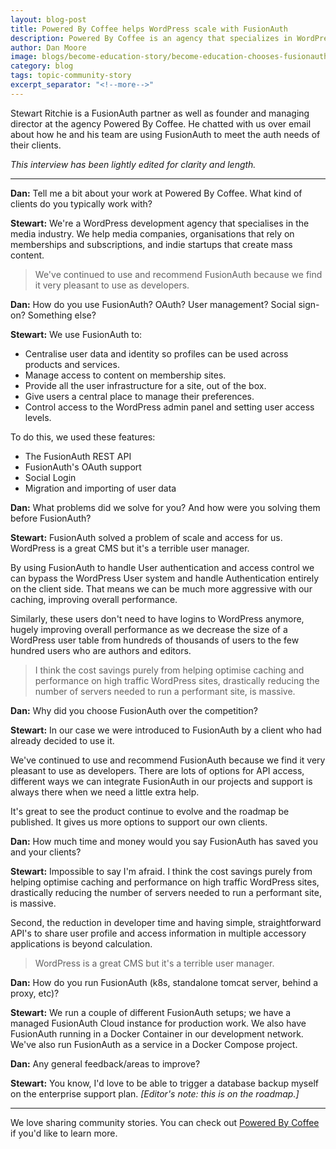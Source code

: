 ```yaml
---
layout: blog-post
title: Powered By Coffee helps WordPress scale with FusionAuth
description: Powered By Coffee is an agency that specializes in WordPress and helps organizations such as media companies with their subscription and membership models.
author: Dan Moore
image: blogs/become-education-story/become-education-chooses-fusionauth-for-idaas.png
category: blog
tags: topic-community-story
excerpt_separator: "<!--more-->"
---
```


Stewart Ritchie is a FusionAuth partner as well as founder and managing director at the agency Powered By Coffee. He chatted with us over email about how he and his team are using FusionAuth to meet the auth needs of their clients. 

<!--more-->

*This interview has been lightly edited for clarity and length.*

-------

**Dan:** Tell me a bit about your work at Powered By Coffee. What kind of clients do you typically work with?

**Stewart:** We're a WordPress development agency that specialises in the media industry. We help media companies, organisations that rely on memberships and subscriptions, and indie startups that create mass content.

> We've continued to use and recommend FusionAuth because we find it very pleasant to use as developers.  

**Dan:** How do you use FusionAuth? OAuth? User management? Social sign-on? Something else?

**Stewart:** We use FusionAuth to:

* Centralise user data and identity so profiles can be used across products and services.
* Manage access to content on membership sites.
* Provide all the user infrastructure for a site, out of the box.
* Give users a central place to manage their preferences.
* Control access to the WordPress admin panel and setting user access levels.

To do this, we used these features:
* The FusionAuth REST API
* FusionAuth's OAuth support
* Social Login
* Migration and importing of user data

**Dan:** What problems did we solve for you? And how were you solving them before FusionAuth?

**Stewart:** FusionAuth solved a problem of scale and access for us. WordPress is a great CMS but it's a terrible user manager.

By using FusionAuth to handle User authentication and access control we can bypass the WordPress User system and handle Authentication entirely on the client side. That means we can be much more aggressive with our caching, improving overall performance. 

Similarly, these users don't need to have logins to WordPress anymore, hugely improving overall performance as we decrease the size of a WordPress user table from hundreds of thousands of users to the few hundred users who are authors and editors.

> I think the cost savings purely from helping optimise caching and performance on high traffic WordPress sites, drastically reducing the number of servers needed to run a performant site, is massive.

**Dan:** Why did you choose FusionAuth over the competition?

**Stewart:** In our case we were introduced to FusionAuth by a client who had already decided to use it.

We've continued to use and recommend FusionAuth because we find it very pleasant to use as developers.  There are lots of options for API access, different ways we can integrate FusionAuth in our projects and support is always there when we need a little extra help.

It's great to see the product continue to evolve and the roadmap be published. It gives us more options to support our own clients.

**Dan:** How much time and money would you say FusionAuth has saved you and your clients?

**Stewart:** Impossible to say I'm afraid. I think the cost savings purely from helping optimise caching and performance on high traffic WordPress sites, drastically reducing the number of servers needed to run a performant site, is massive.

Second, the reduction in developer time and having simple, straightforward API's to share user profile and access information in multiple accessory applications is beyond calculation.

> WordPress is a great CMS but it's a terrible user manager.

**Dan:** How do you run FusionAuth (k8s, standalone tomcat server, behind a proxy, etc)?

**Stewart:** We run a couple of different FusionAuth setups; we have a managed FusionAuth Cloud instance for production work. We also have FusionAuth running in a Docker Container in our development network. We've also run FusionAuth as a service in a Docker Compose project.

**Dan:** Any general feedback/areas to improve?

**Stewart:** You know, I'd love to be able to trigger a database backup myself on the enterprise support plan. _[Editor's note: this is on the roadmap.]_

-------

We love sharing community stories. You can check out [Powered By Coffee](https://poweredbycoffee.co.uk/) if you'd like to learn more. 

